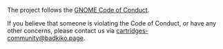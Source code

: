 The project follows the [GNOME Code of Conduct](https://conduct.gnome.org/).

If you believe that someone is violating the Code of Conduct, or have any other concerns, please contact us via [cartridges-community@badkiko.page](mailto:cartridges-community@badkiko.page).
